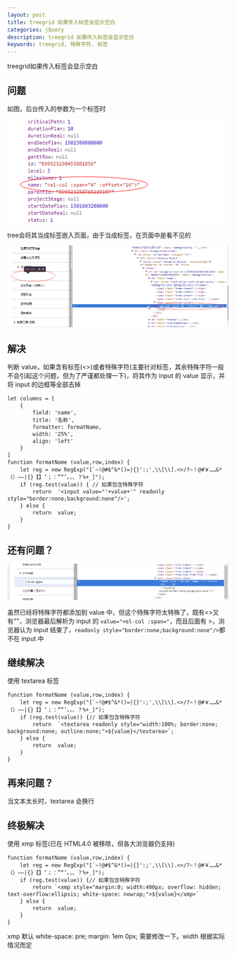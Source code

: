 ```yaml
---
layout: post
title: treegrid 如果传入标签会显示空白
categories: jQuery
description: treegrid 如果传入标签会显示空白
keywords: treegrid, 特殊字符, 标签
---
```


treegrid如果传入标签会显示空白

## 问题
如图，后台传入的参数为一个标签时

![1](/assets/images/posts/jquery/esHSCJv.png)

tree会将其当成标签嵌入页面，由于当成标签，在页面中是看不见的
  
![1](/assets/images/posts/jquery/aKB3PZC.png)

## 解决

判断 value，如果含有标签(<>)或者特殊字符(主要针对标签，其余特殊字符一般不会引起这个问题，但为了严谨都处理一下)，将其作为 input 的 value 显示，并将 input 的边框等全部去掉

```
let columns = [
    {
        field: 'name',
        title: '名称',
        formatter: formatName,
        width: '25%',
        align: 'left'
    }
]
function formatName (value,row,index) {
    let reg = new RegExp("[`~!@#$^&*()=|{}':;',\\[\\].<>/?~！@#￥……&*（）——|{}【】‘；：”“’。，、？%+_]");
    if (reg.test(value)) { // 如果包含特殊字符
        return  '<input value="'+value+'" readonly style="border:none;background:none"/>';
    } else {
        return  value;
    }
}
```

## 还有问题？

![](/assets/images/posts/jquery/tIZbMjR.png)

虽然已经将特殊字符都添加到 value 中，但这个特殊字符太特殊了，既有<>又有""，浏览器最后解析为 input 的 `value="<el-col :span="`，而且后面有 >，浏览器认为 input 结束了，`readonly style="border:none;background:none"/>`都不在 input 中

## 继续解决

使用 textarea 标签

```
function formatName (value,row,index) {
    let reg = new RegExp("[`~!@#$^&*()=|{}':;',\\[\\].<>/?~！@#￥……&*（）——|{}【】‘；：”“’。，、？%+_]");
    if (reg.test(value)) {// 如果包含特殊字符
        return  `<textarea readonly style="width:100%; border:none; background:none; outline:none;">${value}</textarea>`;
    } else {
        return  value;
    }
}
```

## 再来问题？

当文本太长时，textarea 会换行

## 终极解决

使用 xmp 标签(已在 HTML4.0 被移除，但各大浏览器仍支持)

```
function formatName (value,row,index) {
    let reg = new RegExp("[`~!@#$^&*()=|{}':;',\\[\\].<>/?~！@#￥……&*（）——|{}【】‘；：”“’。，、？%+_]");
    if (reg.test(value)) {// 如果包含特殊字符
        return `<xmp style="margin:0; width:400px; overflow: hidden; text-overflow:ellipsis; white-space: nowrap;">${value}</xmp>`
    } else {
        return  value;
    }
}
```

xmp 默认 white-space: pre; margin: 1em 0px; 需要修改一下。width 根据实际情况而定